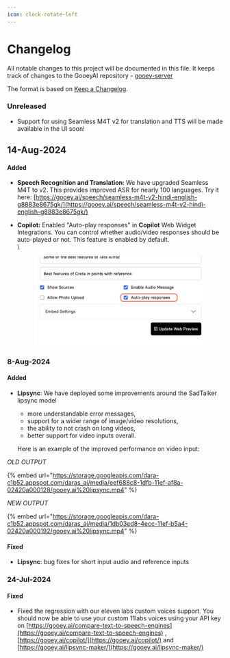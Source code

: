 ```yaml
---
icon: clock-rotate-left
---
```


# Changelog

All notable changes to this project will be documented in this file. It keeps track of changes to the GooeyAI repository - [gooey-server](https://github.com/gooeyAI/gooey-server)

The format is based on [Keep a Changelog](https://keepachangelog.com/en/1.1.0/).&#x20;

### Unreleased

* Support for using Seamless M4T v2 for translation and TTS will be made available in the UI soon!

## 14-Aug-2024

#### Added

* **Speech Recognition and Translation**: We have upgraded Seamless M4T to v2. This provides improved ASR for nearly 100 languages. Try it here: [https://gooey.ai/speech/seamless-m4t-v2-hindi-english-g8883e8675gk/](https://gooey.ai/speech/seamless-m4t-v2-hindi-english-g8883e8675gk/)
*   **Copilot:** Enabled "Auto-play responses" in **Copilot** Web Widget Integrations. You can control whether audio/video responses should be auto-played or not. This feature is enabled by default.\
    \


    <figure><img src=".gitbook/assets/Auto-play (1).png" alt=""><figcaption></figcaption></figure>

### 8-Aug-2024

#### Added

*   **Lipsync**: We have deployed some improvements around the SadTalker lipsync model&#x20;

    * more understandable error messages,&#x20;
    * support for a wider range of image/video resolutions,&#x20;
    * the ability to not crash on long videos, &#x20;
    * better support for video inputs overall.&#x20;

    Here is an example of the improved performance on video input:&#x20;

_OLD OUTPUT_

{% embed url="https://storage.googleapis.com/dara-c1b52.appspot.com/daras_ai/media/eef688c8-1dfb-11ef-af8a-02420a000128/gooey.ai%20lipsync.mp4" %}

_NEW OUTPUT_

{% embed url="https://storage.googleapis.com/dara-c1b52.appspot.com/daras_ai/media/1db03ed8-4ecc-11ef-b5a4-02420a000192/gooey.ai%20lipsync.mp4" %}

#### Fixed

* **Lipsync**: bug fixes for short input audio and reference inputs &#x20;

### 24-Jul-2024

#### Fixed

* Fixed the regression with our eleven labs custom voices support. You should now be able to use your custom 11labs voices using your API key on [https://gooey.ai/compare-text-to-speech-engines](https://gooey.ai/compare-text-to-speech-engines) , [https://gooey.ai/copilot/](https://gooey.ai/copilot/) and [https://gooey.ai/lipsync-maker/](https://gooey.ai/lipsync-maker/)


